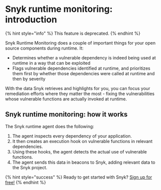 # Snyk runtime monitoring: introduction

{% hint style="info" %}
This feature is deprecated.
{% endhint %}

Snyk Runtime Monitoring does a couple of important things for your open source components during runtime. It:

* Determines whether a vulnerable dependency is indeed being used at runtime in a way that can be exploited
* Flags vulnerable dependencies identified at runtime, and prioritizes them first by whether those dependencies were called at runtime and then by severity

With the data Snyk retrieves and highlights for you, you can focus your remediation efforts where they matter the most - fixing the vulnerabilities whose vulnerable functions are actually invoked at runtime.

## Snyk runtime monitoring: how it works

The Snyk runtime agent does the following:

1. The agent inspects every dependency of your application.
2. It then creates an execution hook on vulnerable functions in relevant dependencies.
3. Using these hooks, the agent detects the actual use of vulnerable functions.
4. The agent sends this data in beacons to Snyk, adding relevant data to the Snyk project.

{% hint style="success" %}
Ready to get started with Snyk? [Sign up for free!](https://snyk.io/login?cta=sign-up&loc=footer&page=support_docs_page/)
{% endhint %}


